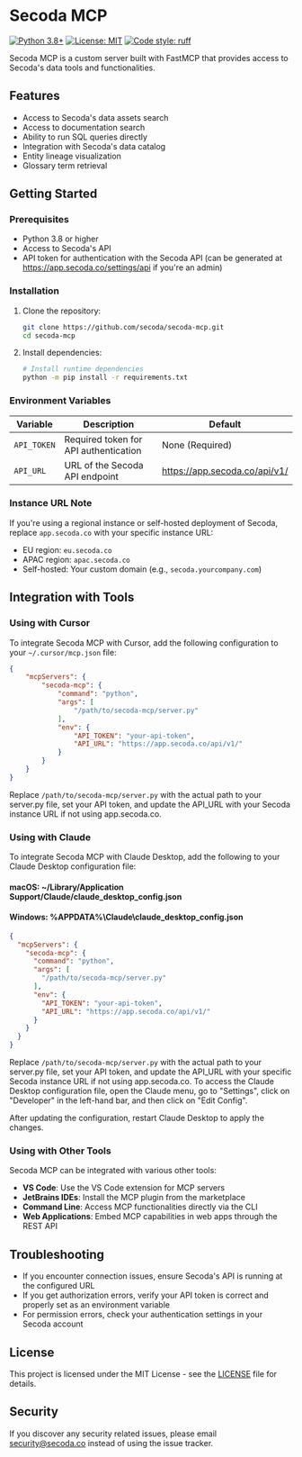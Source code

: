 # Secoda MCP

[![Python 3.8+](https://img.shields.io/badge/python-3.8+-blue.svg)](https://www.python.org/downloads/)
[![License: MIT](https://img.shields.io/badge/License-MIT-yellow.svg)](https://opensource.org/licenses/MIT)
[![Code style: ruff](https://img.shields.io/badge/code%20style-ruff-000000.svg)](https://github.com/astral-sh/ruff)

Secoda MCP is a custom server built with FastMCP that provides access to Secoda's data tools and functionalities.

## Features

- Access to Secoda's data assets search
- Access to documentation search
- Ability to run SQL queries directly
- Integration with Secoda's data catalog
- Entity lineage visualization
- Glossary term retrieval

## Getting Started

### Prerequisites

- Python 3.8 or higher
- Access to Secoda's API
- API token for authentication with the Secoda API (can be generated at https://app.secoda.co/settings/api if you're an admin)

### Installation

1. Clone the repository:
   ```bash
   git clone https://github.com/secoda/secoda-mcp.git
   cd secoda-mcp
   ```

2. Install dependencies:
   ```bash
   # Install runtime dependencies
   python -m pip install -r requirements.txt
   ```

### Environment Variables

| Variable | Description | Default |
|----------|-------------|---------|
| `API_TOKEN` | Required token for API authentication | None (Required) |
| `API_URL` | URL of the Secoda API endpoint | https://app.secoda.co/api/v1/ |

### Instance URL Note

If you're using a regional instance or self-hosted deployment of Secoda, replace `app.secoda.co` with your specific instance URL:

- EU region: `eu.secoda.co`
- APAC region: `apac.secoda.co`
- Self-hosted: Your custom domain (e.g., `secoda.yourcompany.com`)

## Integration with Tools

### Using with Cursor

To integrate Secoda MCP with Cursor, add the following configuration to your `~/.cursor/mcp.json` file:

```json
{
    "mcpServers": {
        "secoda-mcp": {
            "command": "python",
            "args": [
                "/path/to/secoda-mcp/server.py"
            ],
            "env": {
                "API_TOKEN": "your-api-token",
                "API_URL": "https://app.secoda.co/api/v1/"
            }
        }
    }
}
```

Replace `/path/to/secoda-mcp/server.py` with the actual path to your server.py file, set your API token, and update the API_URL with your Secoda instance URL if not using app.secoda.co.

### Using with Claude

To integrate Secoda MCP with Claude Desktop, add the following to your Claude Desktop configuration file:

#### macOS: ~/Library/Application Support/Claude/claude_desktop_config.json
#### Windows: %APPDATA%\Claude\claude_desktop_config.json

```json
{
  "mcpServers": {
    "secoda-mcp": {
      "command": "python",
      "args": [
        "/path/to/secoda-mcp/server.py"
      ],
      "env": {
        "API_TOKEN": "your-api-token",
        "API_URL": "https://app.secoda.co/api/v1/"
      }
    }
  }
}
```

Replace `/path/to/secoda-mcp/server.py` with the actual path to your server.py file, set your API token, and update the API_URL with your specific Secoda instance URL if not using app.secoda.co. To access the Claude Desktop configuration file, open the Claude menu, go to "Settings", click on "Developer" in the left-hand bar, and then click on "Edit Config".

After updating the configuration, restart Claude Desktop to apply the changes.

### Using with Other Tools

Secoda MCP can be integrated with various other tools:

- **VS Code**: Use the VS Code extension for MCP servers
- **JetBrains IDEs**: Install the MCP plugin from the marketplace
- **Command Line**: Access MCP functionalities directly via the CLI
- **Web Applications**: Embed MCP capabilities in web apps through the REST API

## Troubleshooting

- If you encounter connection issues, ensure Secoda's API is running at the configured URL
- If you get authorization errors, verify your API token is correct and properly set as an environment variable
- For permission errors, check your authentication settings in your Secoda account

## License

This project is licensed under the MIT License - see the [LICENSE](LICENSE) file for details.

## Security

If you discover any security related issues, please email security@secoda.co instead of using the issue tracker.

